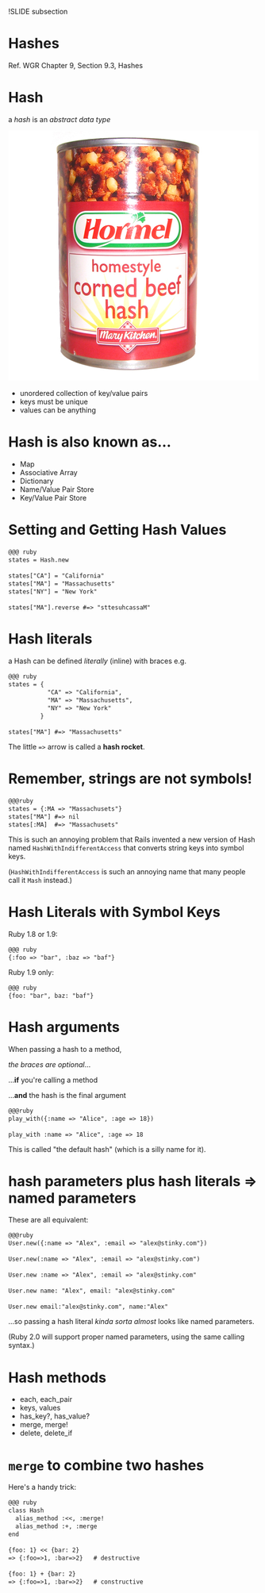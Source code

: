 !SLIDE subsection
# Hashes

Ref. WGR Chapter 9, Section 9.3, Hashes

# Hash

a *hash* is an *abstract data type*

![corned beef hash](../images/cornedbeefhash.jpeg)

* unordered collection of key/value pairs
* keys must be unique
* values can be anything

# Hash is also known as...

  * Map
  * Associative Array
  * Dictionary
  * Name/Value Pair Store
  * Key/Value Pair Store

# Setting and Getting Hash Values

    @@@ ruby
    states = Hash.new

    states["CA"] = "California"
    states["MA"] = "Massachusetts"
    states["NY"] = "New York"

    states["MA"].reverse #=> "sttesuhcassaM"

# Hash literals

a Hash can be defined *literally* (inline) with braces e.g.

    @@@ ruby
    states = {
               "CA" => "California",
               "MA" => "Massachusetts",
               "NY" => "New York"
             }

    states["MA"] #=> "Massachusetts"

The little `=>` arrow is called a **hash rocket**.

# Remember, strings are not symbols!

    @@@ruby
    states = {:MA => "Massachusets"}
    states["MA"] #=> nil
    states[:MA]  #=> "Massachusets"

This is such an annoying problem that Rails invented a new version of Hash named `HashWithIndifferentAccess`
that converts string keys into symbol keys.

(`HashWithIndifferentAccess` is such an annoying name that many people call it `Mash` instead.)

# Hash Literals with Symbol Keys

Ruby 1.8 or 1.9:

    @@@ ruby
    {:foo => "bar", :baz => "baf"}

Ruby 1.9 only:

    @@@ ruby
    {foo: "bar", baz: "baf"}

# Hash arguments

When passing a hash to a method,

*the braces are optional*...

...**if** you're calling a method

...**and** the hash is the final argument

    @@@ruby
    play_with({:name => "Alice", :age => 18})

    play_with :name => "Alice", :age => 18

This is called "the default hash" (which is a silly name for it).

# hash parameters plus hash literals => named parameters

These are all equivalent:

    @@@ruby
    User.new({:name => "Alex", :email => "alex@stinky.com"})

    User.new(:name => "Alex", :email => "alex@stinky.com")

    User.new :name => "Alex", :email => "alex@stinky.com"

    User.new name: "Alex", email: "alex@stinky.com"

    User.new email:"alex@stinky.com", name:"Alex"

...so passing a hash literal *kinda sorta almost* looks like named parameters.

(Ruby 2.0 will support proper named parameters, using the same calling syntax.)

# Hash methods

* each, each_pair
* keys, values
* has_key?, has_value?
* merge, merge!
* delete, delete_if

# `merge` to combine two hashes

Here's a handy trick:

    @@@ ruby
    class Hash
      alias_method :<<, :merge!
      alias_method :+, :merge
    end

    {foo: 1} << {bar: 2}
    => {:foo=>1, :bar=>2}   # destructive

    {foo: 1} + {bar: 2}
    => {:foo=>1, :bar=>2}   # constructive


